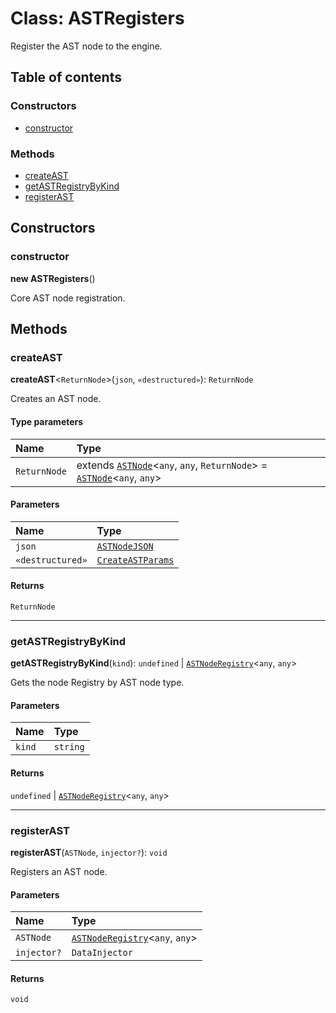 # Class: ASTRegisters

Register the AST node to the engine.

## Table of contents

### Constructors

* [constructor](/auto-docs/fixed-layout-editor/classes/ASTRegisters.md#constructor)

### Methods

* [createAST](/auto-docs/fixed-layout-editor/classes/ASTRegisters.md#createast)
* [getASTRegistryByKind](/auto-docs/fixed-layout-editor/classes/ASTRegisters.md#getastregistrybykind)
* [registerAST](/auto-docs/fixed-layout-editor/classes/ASTRegisters.md#registerast)

## Constructors

### constructor

**new ASTRegisters**()

Core AST node registration.

## Methods

### createAST

**createAST**<`ReturnNode`>(`json`, `«destructured»`): `ReturnNode`

Creates an AST node.

#### Type parameters

| Name | Type |
| :------ | :------ |
| `ReturnNode` | extends [`ASTNode`](/auto-docs/fixed-layout-editor/classes/ASTNode.md)<`any`, `any`, `ReturnNode`> = [`ASTNode`](/auto-docs/fixed-layout-editor/classes/ASTNode.md)<`any`, `any`> |

#### Parameters

| Name | Type |
| :------ | :------ |
| `json` | [`ASTNodeJSON`](/auto-docs/fixed-layout-editor/interfaces/ASTNodeJSON.md) |
| `«destructured»` | [`CreateASTParams`](/auto-docs/fixed-layout-editor/interfaces/CreateASTParams.md) |

#### Returns

`ReturnNode`

***

### getASTRegistryByKind

**getASTRegistryByKind**(`kind`): `undefined` | [`ASTNodeRegistry`](/auto-docs/fixed-layout-editor/interfaces/ASTNodeRegistry.md)<`any`, `any`>

Gets the node Registry by AST node type.

#### Parameters

| Name | Type |
| :------ | :------ |
| `kind` | `string` |

#### Returns

`undefined` | [`ASTNodeRegistry`](/auto-docs/fixed-layout-editor/interfaces/ASTNodeRegistry.md)<`any`, `any`>

***

### registerAST

**registerAST**(`ASTNode`, `injector?`): `void`

Registers an AST node.

#### Parameters

| Name | Type |
| :------ | :------ |
| `ASTNode` | [`ASTNodeRegistry`](/auto-docs/fixed-layout-editor/interfaces/ASTNodeRegistry.md)<`any`, `any`> |
| `injector?` | `DataInjector` |

#### Returns

`void`
